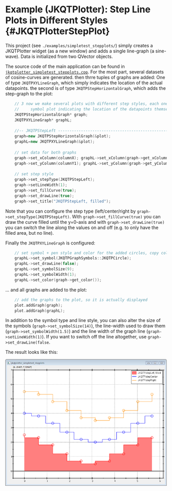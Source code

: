 # Example (JKQTPlotter): Step Line Plots in Different Styles {#JKQTPlotterStepPlot}
This project (see `./examples/simpletest_stepplots/`) simply creates a JKQTPlotter widget (as a new window) and adds a single line-graph (a sine-wave). Data is initialized from two QVector<double> objects.

The source code of the main application can be found in  [`jkqtplotter_simpletest_stepplots.cpp`](../simpletest_stepplots/jkqtplotter_simpletest_stepplots.cpp). For the most part, several datasets of cosine-curves are generated. then thrre tuples of graphs are added: One of type `JKQTPXYLineGraph`, which simply indicates the location of the actual datapoints. the second is of type `JKQTPStepHorizontalGraph`, which adds the step-graph to the plot:

```.cpp
	// 3 now we make several plots with different step styles, each one also contains a
    //     symbol plot indicating the location of the datapoints themselves
    JKQTPStepHorizontalGraph* graph;
    JKQTPXYLineGraph* graphL;

    //-- JKQTPStepLeft ----------------------------------------------------------------------------------------
    graph=new JKQTPStepHorizontalGraph(&plot);
    graphL=new JKQTPXYLineGraph(&plot);

    // set data for both graphs
    graph->set_xColumn(columnX); graphL->set_xColumn(graph->get_xColumn());
    graph->set_yColumn(columnY1); graphL->set_yColumn(graph->get_yColumn());

    // set step style
    graph->set_stepType(JKQTPStepLeft);
    graph->setLineWidth(1);
    graph->set_fillCurve(true);
    graph->set_drawLine(true);
    graph->set_title("JKQTPStepLeft, filled");
```
Note that you can configure the step type (left/center/right by `graph->set_stepType(JKQTPStepLeft)`. With `graph->set_fillCurve(true)` you can draw the curve filled until the y=0-axis and with `graph->set_drawLine(true)` you can switch the line along the values on and off (e.g. to only have the filled area, but no line).

Finally the `JKQTPXYLineGraph` is configured:
```.cpp
    // set symbol + pen style and color for the added circles, copy color
    graphL->set_symbol(JKQTPGraphSymbols::JKQTPCircle);
    graphL->set_drawLine(false);
    graphL->set_symbolSize(9);
    graphL->set_symbolWidth(1);
    graphL->set_color(graph->get_color());
```

... and all graphs are added to the plot:
```.cpp
    // add the graphs to the plot, so it is actually displayed
    plot.addGraph(graph);
    plot.addGraph(graphL);
```

In addition to the symbol type and line style, you can also alter the size of the symbols (`graph->set_symbolSize(14)`), the line-width used to draw them (`graph->set_symbolWidth(1.5)`) and the line width of the graph line (`graph->setLineWidth(1)`). If you want to switch off the line altogether, use `graph->set_drawLine(false`.

The result looks like this:

![jkqtplotter_simpletest_stepplots](../../screenshots/jkqtplotter_simpletest_stepplots.png)



